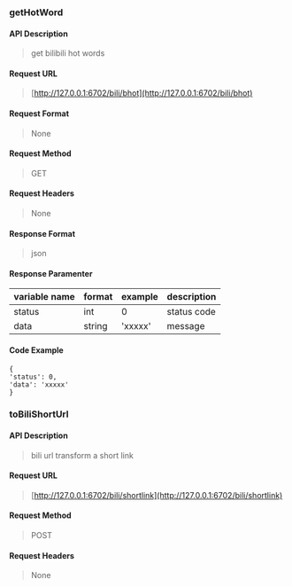### getHotWord

#### API Description  
> get bilibili hot words

#### Request URL  
> [http://127.0.0.1:6702/bili/bhot](http://127.0.0.1:6702/bili/bhot)

#### Request Format  
> None

#### Request Method  
> GET

#### Request Headers  
> None  

#### Response Format  
> json 

#### Response Paramenter

|variable name|format|example|description|
|-|-|-|-|
|status|int|0|status code|
|data|string|'xxxxx'|message|

#### Code Example
```
{
'status': 0,
'data': 'xxxxx'
}
```

### toBiliShortUrl

#### API Description
> bili url transform a short link 

#### Request URL
> [http://127.0.0.1:6702/bili/shortlink](http://127.0.0.1:6702/bili/shortlink)

#### Request Method
> POST

#### Request Headers  
> None 